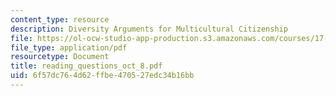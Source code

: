 ```yaml
---
content_type: resource
description: Diversity Arguments for Multicultural Citizenship
file: https://ol-ocw-studio-app-production.s3.amazonaws.com/courses/17-042-citizenship-and-pluralism-fall-2003/6f57dc764d62ffbe470527edc34b16bb_reading_questions_oct_8.pdf
file_type: application/pdf
resourcetype: Document
title: reading_questions_oct_8.pdf
uid: 6f57dc76-4d62-ffbe-4705-27edc34b16bb
---
```

